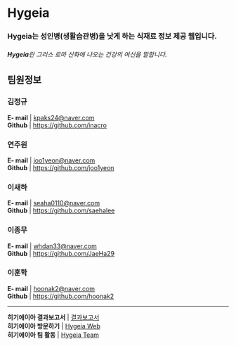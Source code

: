# Hygeia
### Hygeia는 성인병(생활습관병)을 낫게 하는 식재료 정보 제공 웹입니다.
###### *<b>Hygeia</b>란 그리스 로마 신화에 나오는 건강의 여신을 말합니다.*                
          
## 팀원정보

### 김정규       
<b>E- mail</b> | kpaks24@naver.com       
<b>Github</b> | https://github.com/inacro        

### 연주원       
<b>E- mail</b> | joo1yeon@naver.com        
<b>Github</b> | https://github.com/joo1yeon        
 
### 이새하        
<b>E- mail</b> | seaha0110@naver.com       
<b>Github</b> |  https://github.com/saehalee       

### 이종무       
<b>E- mail</b> | whdan33@naver.com       
<b>Github</b> | https://github.com/JaeHa29       

### 이훈학       
<b>E- mail</b> | hoonak2@naver.com       
<b>Github</b> | https://github.com/hoonak2       

*****
<b>히기에이아 결과보고서</b> | [결과보고서](https://github.com/kdt-g-masters/Hygeia/files/8597373/_4.pdf)      
<b>히기에이아 방문하기</b>  |  [Hygeia Web](http://118.67.129.219:8080/, "hygeia link")       
<b>히기에이아 팀 활동</b>  |  [Hygeia Team](https://trello.com/b/d0qKpxgt/semi-project-hygeia, "hygeia team link")  
